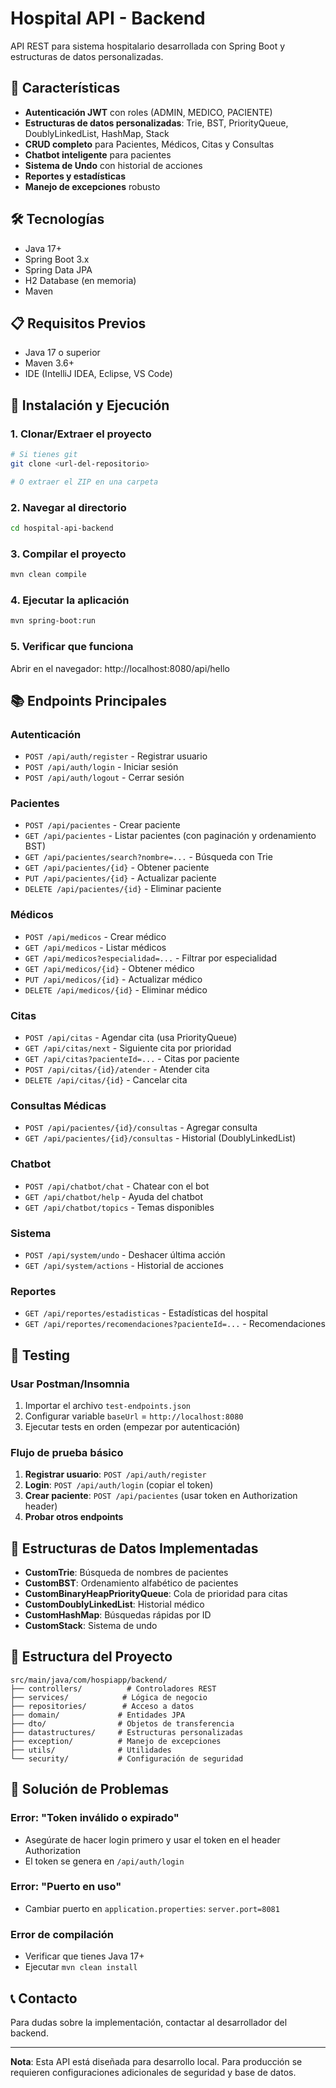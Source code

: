 # Hospital API - Backend

API REST para sistema hospitalario desarrollada con Spring Boot y estructuras de datos personalizadas.

## 🚀 Características

- **Autenticación JWT** con roles (ADMIN, MEDICO, PACIENTE)
- **Estructuras de datos personalizadas**: Trie, BST, PriorityQueue, DoublyLinkedList, HashMap, Stack
- **CRUD completo** para Pacientes, Médicos, Citas y Consultas
- **Chatbot inteligente** para pacientes
- **Sistema de Undo** con historial de acciones
- **Reportes y estadísticas**
- **Manejo de excepciones** robusto

## 🛠️ Tecnologías

- Java 17+
- Spring Boot 3.x
- Spring Data JPA
- H2 Database (en memoria)
- Maven

## 📋 Requisitos Previos

- Java 17 o superior
- Maven 3.6+
- IDE (IntelliJ IDEA, Eclipse, VS Code)

## 🚀 Instalación y Ejecución

### 1. Clonar/Extraer el proyecto
```bash
# Si tienes git
git clone <url-del-repositorio>

# O extraer el ZIP en una carpeta
```

### 2. Navegar al directorio
```bash
cd hospital-api-backend
```

### 3. Compilar el proyecto
```bash
mvn clean compile
```

### 4. Ejecutar la aplicación
```bash
mvn spring-boot:run
```

### 5. Verificar que funciona
Abrir en el navegador: http://localhost:8080/api/hello

## 📚 Endpoints Principales

### Autenticación
- `POST /api/auth/register` - Registrar usuario
- `POST /api/auth/login` - Iniciar sesión
- `POST /api/auth/logout` - Cerrar sesión

### Pacientes
- `POST /api/pacientes` - Crear paciente
- `GET /api/pacientes` - Listar pacientes (con paginación y ordenamiento BST)
- `GET /api/pacientes/search?nombre=...` - Búsqueda con Trie
- `GET /api/pacientes/{id}` - Obtener paciente
- `PUT /api/pacientes/{id}` - Actualizar paciente
- `DELETE /api/pacientes/{id}` - Eliminar paciente

### Médicos
- `POST /api/medicos` - Crear médico
- `GET /api/medicos` - Listar médicos
- `GET /api/medicos?especialidad=...` - Filtrar por especialidad
- `GET /api/medicos/{id}` - Obtener médico
- `PUT /api/medicos/{id}` - Actualizar médico
- `DELETE /api/medicos/{id}` - Eliminar médico

### Citas
- `POST /api/citas` - Agendar cita (usa PriorityQueue)
- `GET /api/citas/next` - Siguiente cita por prioridad
- `GET /api/citas?pacienteId=...` - Citas por paciente
- `POST /api/citas/{id}/atender` - Atender cita
- `DELETE /api/citas/{id}` - Cancelar cita

### Consultas Médicas
- `POST /api/pacientes/{id}/consultas` - Agregar consulta
- `GET /api/pacientes/{id}/consultas` - Historial (DoublyLinkedList)

### Chatbot
- `POST /api/chatbot/chat` - Chatear con el bot
- `GET /api/chatbot/help` - Ayuda del chatbot
- `GET /api/chatbot/topics` - Temas disponibles

### Sistema
- `POST /api/system/undo` - Deshacer última acción
- `GET /api/system/actions` - Historial de acciones

### Reportes
- `GET /api/reportes/estadisticas` - Estadísticas del hospital
- `GET /api/reportes/recomendaciones?pacienteId=...` - Recomendaciones

## 🧪 Testing

### Usar Postman/Insomnia
1. Importar el archivo `test-endpoints.json`
2. Configurar variable `baseUrl` = `http://localhost:8080`
3. Ejecutar tests en orden (empezar por autenticación)

### Flujo de prueba básico
1. **Registrar usuario**: `POST /api/auth/register`
2. **Login**: `POST /api/auth/login` (copiar el token)
3. **Crear paciente**: `POST /api/pacientes` (usar token en Authorization header)
4. **Probar otros endpoints**

## 🔧 Estructuras de Datos Implementadas

- **CustomTrie**: Búsqueda de nombres de pacientes
- **CustomBST**: Ordenamiento alfabético de pacientes
- **CustomBinaryHeapPriorityQueue**: Cola de prioridad para citas
- **CustomDoublyLinkedList**: Historial médico
- **CustomHashMap**: Búsquedas rápidas por ID
- **CustomStack**: Sistema de undo

## 📁 Estructura del Proyecto

```
src/main/java/com/hospiapp/backend/
├── controllers/          # Controladores REST
├── services/            # Lógica de negocio
├── repositories/        # Acceso a datos
├── domain/             # Entidades JPA
├── dto/                # Objetos de transferencia
├── datastructures/     # Estructuras personalizadas
├── exception/          # Manejo de excepciones
├── utils/              # Utilidades
└── security/           # Configuración de seguridad
```

## 🐛 Solución de Problemas

### Error: "Token inválido o expirado"
- Asegúrate de hacer login primero y usar el token en el header Authorization
- El token se genera en `/api/auth/login`

### Error: "Puerto en uso"
- Cambiar puerto en `application.properties`: `server.port=8081`

### Error de compilación
- Verificar que tienes Java 17+
- Ejecutar `mvn clean install`

## 📞 Contacto

Para dudas sobre la implementación, contactar al desarrollador del backend.

---
**Nota**: Esta API está diseñada para desarrollo local. Para producción se requieren configuraciones adicionales de seguridad y base de datos.











